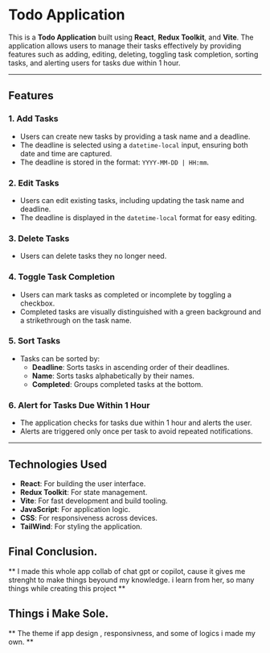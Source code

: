 # Todo Application

This is a **Todo Application** built using **React**, **Redux Toolkit**, and **Vite**. The application allows users to manage their tasks effectively by providing features such as adding, editing, deleting, toggling task completion, sorting tasks, and alerting users for tasks due within 1 hour.

---

## Features

### 1. Add Tasks
- Users can create new tasks by providing a task name and a deadline.
- The deadline is selected using a `datetime-local` input, ensuring both date and time are captured.
- The deadline is stored in the format: `YYYY-MM-DD | HH:mm`.

### 2. Edit Tasks
- Users can edit existing tasks, including updating the task name and deadline.
- The deadline is displayed in the `datetime-local` format for easy editing.

### 3. Delete Tasks
- Users can delete tasks they no longer need.

### 4. Toggle Task Completion
- Users can mark tasks as completed or incomplete by toggling a checkbox.
- Completed tasks are visually distinguished with a green background and a strikethrough on the task name.

### 5. Sort Tasks
- Tasks can be sorted by:
  - **Deadline**: Sorts tasks in ascending order of their deadlines.
  - **Name**: Sorts tasks alphabetically by their names.
  - **Completed**: Groups completed tasks at the bottom.

### 6. Alert for Tasks Due Within 1 Hour
- The application checks for tasks due within 1 hour and alerts the user.
- Alerts are triggered only once per task to avoid repeated notifications.

---

## Technologies Used

- **React**: For building the user interface.
- **Redux Toolkit**: For state management.
- **Vite**: For fast development and build tooling.
- **JavaScript**: For application logic.
- **CSS**: For responsiveness across devices.
- **TailWind**: For styling the application.

## Final Conclusion.
** I made this whole app collab of chat gpt or copilot, cause it gives me strenght to make things beyound my knowledge. i learn from her, so many things  while creating this project **

## Things i Make Sole.
** The theme if app design , responsivness, and some  of logics i made my own. **





